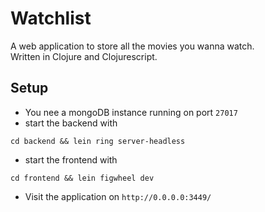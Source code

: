 # Watchlist
A web application to store all the movies you wanna watch. <br>
Written in Clojure and Clojurescript.

## Setup 
- You nee a mongoDB instance running on port `27017`
- start the backend with
``` shell
cd backend && lein ring server-headless
```
- start the frontend with 
``` shell
cd frontend && lein figwheel dev
```
- Visit the application on `http://0.0.0.0:3449/`
